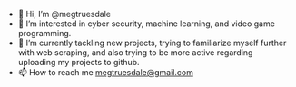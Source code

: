 - 👋 Hi, I’m @megtruesdale
- 👀 I’m interested in cyber security, machine learning, and video game programming.
- 🌱 I’m currently tackling new projects, trying to familiarize myself further with web scraping, and also trying to be more active regarding uploading my projects to github.
- 📫 How to reach me megtruesdale@gmail.com

<!---
megtruesdale/megtruesdale is a ✨ special ✨ repository because its `README.md` (this file) appears on your GitHub profile.
You can click the Preview link to take a look at your changes.
--->
